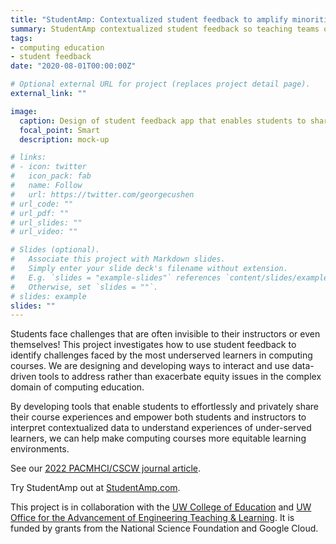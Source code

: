 ```yaml
---
title: "StudentAmp: Contextualized student feedback to amplify minoritized voices in computing courses"
summary: StudentAmp contextualized student feedback so teaching teams of large, remote computing courses could interpret it more equitably.
tags:
- computing education
- student feedback
date: "2020-08-01T00:00:00Z"

# Optional external URL for project (replaces project detail page).
external_link: ""

image:
  caption: Design of student feedback app that enables students to share efficiently.
  focal_point: Smart
  description: mock-up

# links:
# - icon: twitter
#   icon_pack: fab
#   name: Follow
#   url: https://twitter.com/georgecushen
# url_code: ""
# url_pdf: ""
# url_slides: ""
# url_video: ""

# Slides (optional).
#   Associate this project with Markdown slides.
#   Simply enter your slide deck's filename without extension.
#   E.g. `slides = "example-slides"` references `content/slides/example-slides.md`.
#   Otherwise, set `slides = ""`.
# slides: example
slides: ""
---
```


Students face challenges that are often invisible to their instructors or even themselves! This project investigates how to use student feedback to identify challenges faced by the most underserved learners in computing courses. We are designing and developing ways to interact and use data-driven tools to address rather than exacerbate equity issues in the complex domain of computing education. 

By developing tools that enable students to effortlessly and privately share their course experiences and empower both students and instructors to interpret contextualized data to understand experiences of under-served learners, we can help make computing courses more equitable learning environments.

See our [2022 PACMHCI/CSCW journal article](/publication/cscw-2022).

Try StudentAmp out at [StudentAmp.com](https://studentamp.com/).

This project is in collaboration with the [UW College of Education](https://education.uw.edu/) and [UW Office for the Advancement of Engineering Teaching & Learning](https://www.engr.washington.edu/mycoe/oaetl). It is funded by grants from the National Science Foundation and Google Cloud.